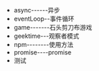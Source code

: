 - async------异步
- eventLoop--事件循环
- game-------石头剪刀布游戏
- geektime---观察者模式
- npm--------使用方法
- promise----promise
- 测试
